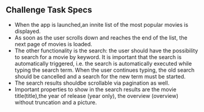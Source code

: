 ## Challenge Task Specs

- When the app is launched,an innite list of the most popular movies is displayed.
- As soon as the user scrolls down and reaches the end of the list, the next page of
movies is loaded.
- The other functionality is the search: the user should have the possibility to search
for a movie by keyword. It is important that the search is automatically triggered, i.e. the search is automatically executed while typing the search term. When the user continues typing, the old search should be cancelled and a search for the new term must be started.
- The search results shouldbe scrollable via pagination as well.
- Important properties to show in the search results are the movie title(title),the year of release (year only), the overview (overview) without truncation and a picture.